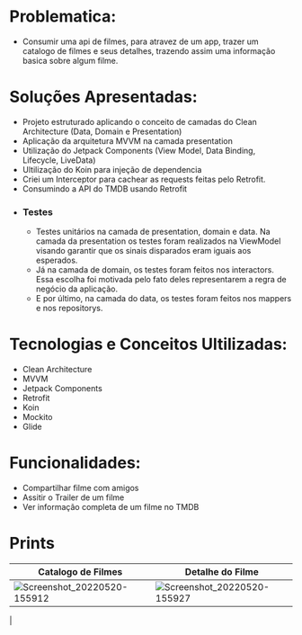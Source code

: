 # Problematica:

 - Consumir uma api de filmes, para atravez de um app, trazer um catalogo de filmes e seus detalhes,
trazendo assim uma informação basica sobre algum filme.

# Soluções Apresentadas:

- Projeto estruturado aplicando o conceito de camadas do Clean Architecture (Data, Domain e Presentation)
- Aplicação da arquitetura MVVM na camada presentation
- Utilização do Jetpack Components (View Model, Data Binding, Lifecycle, LiveData)
- Ultilização do Koin para injeção de dependencia
- Criei um Interceptor para cachear as requests feitas pelo Retrofit.
- Consumindo a API do TMDB usando Retrofit
- ### Testes
    - Testes unitários na camada de presentation, domain e data. Na camada da presentation os
       testes foram realizados na ViewModel visando garantir que os sinais disparados eram iguais aos esperados.
    - Já na camada de domain, os testes foram feitos nos interactors. Essa escolha foi motivada pelo fato deles 
       representarem a regra de negócio da aplicação.
    - E por último, na camada do data, os testes foram feitos nos mappers e nos repositorys.


# Tecnologias e Conceitos Ultilizadas:

- Clean Architecture
- MVVM
- Jetpack Components
- Retrofit
- Koin
- Mockito
- Glide

# Funcionalidades:

- Compartilhar filme com amigos
- Assitir o Trailer de um filme
- Ver informação completa de um filme no TMDB

# Prints

| Catalogo de Filmes  | Detalhe do Filme  |
| ------------------- | ------------------- |
|  ![Screenshot_20220520-155912](https://user-images.githubusercontent.com/2872913/169603151-3b097750-f553-41a0-bf5f-b7832169ade8.png) |  ![Screenshot_20220520-155927](https://user-images.githubusercontent.com/2872913/169603172-d273a46a-c7d8-415b-a9db-2d474f419c04.png)
 |

